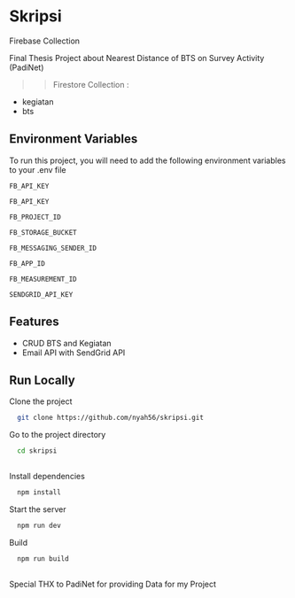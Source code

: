 
# Skripsi 
Firebase Collection

Final Thesis Project about Nearest Distance of BTS on Survey Activity (PadiNet)
>>Firestore Collection :
- kegiatan
- bts



## Environment Variables

To run this project, you will need to add the following environment variables to your .env file

`FB_API_KEY`

`FB_API_KEY`

`FB_PROJECT_ID`

`FB_STORAGE_BUCKET`

`FB_MESSAGING_SENDER_ID`

`FB_APP_ID`

`FB_MEASUREMENT_ID`

`SENDGRID_API_KEY`


## Features

- CRUD BTS and Kegiatan
- Email API with SendGrid API



## Run Locally

Clone the project

```bash
  git clone https://github.com/nyah56/skripsi.git
```

Go to the project directory

```bash
  cd skripsi
  
```

Install dependencies

```bash
  npm install
```

Start the server

```bash
  npm run dev
```
Build 

```bash
  npm run build
```


## 

Special THX to PadiNet for providing Data for my Project

